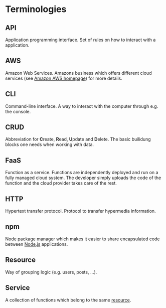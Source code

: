 # Terminologies

## API

Application programming interface. Set of rules on how to interact with a application.

## AWS

Amazon Web Services. Amazons business which offers different cloud services (see [Amazon AWS homepage](http://aws.amazon.com)) for more details.

## CLI

Command-line interface. A way to interact with the computer through e.g. the console.

## CRUD

Abbreviation for **C**reate, **R**ead, **U**pdate and **D**elete. The basic builidung blocks one needs when working with data.

## FaaS

Function as a service. Functions are independently deployed and run on a fully managed cloud system. The developer simply uploads the code of the function and the cloud provider takes care of the rest.

## HTTP

Hypertext transfer protocol. Protocol to transfer hypermedia information.

## npm

Node package manager which makes it easier to share encapsulated code between [Node.js](http://nodejs.org) applications.

## Resource

Way of grouping logic (e.g. users, posts, ...).

## Service

A collection of functions which belong to the same [resource](#resource).
